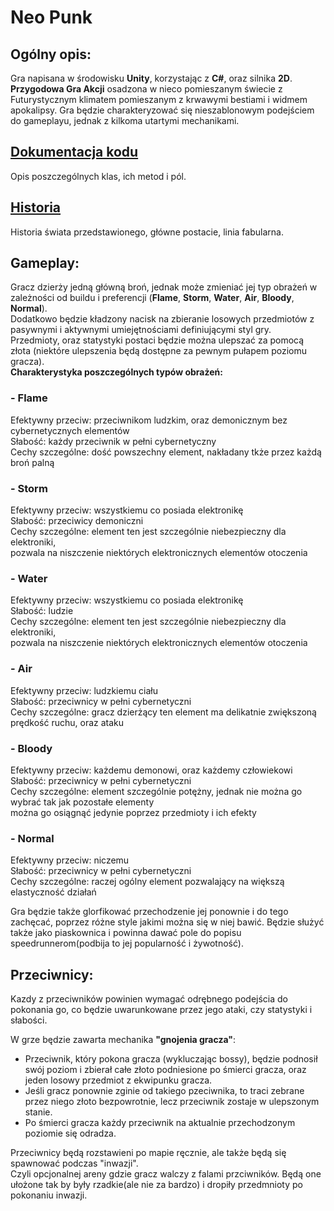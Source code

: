 ﻿# Neo Punk

## Ogólny opis:
Gra napisana w środowisku __Unity__, korzystając z __C#__, oraz silnika __2D__.  
__Przygodowa Gra Akcji__ osadzona w nieco pomieszanym świecie z Futurystycznym klimatem pomieszanym z krwawymi bestiami i widmem apokalipsy.
Gra będzie charakteryzować się nieszablonowym podejściem do gameplayu, jednak z kilkoma utartymi mechanikami.

## [Dokumentacja kodu](docs/codeContents.md)
Opis poszczególnych klas, ich metod i pól.

## [Historia](docs/loreContents.md)
Historia świata przedstawionego, główne postacie, linia fabularna.

## Gameplay:
Gracz dzierży jedną główną broń, jednak może zmieniać jej typ obrażeń w zależności od buildu i preferencji (**Flame**, **Storm**, **Water**, **Air**, **Bloody**, **Normal**).  
Dodatkowo będzie kładzony nacisk na zbieranie losowych przedmiotów z pasywnymi i aktywnymi umiejętnościami definiującymi styl gry.  
Przedmioty, oraz statystyki postaci będzie można ulepszać za pomocą złota (niektóre ulepszenia będą dostępne za pewnym pułapem poziomu gracza).  
**Charakterystyka poszczególnych typów obrażeń:**

### - Flame
Efektywny przeciw: przeciwnikom ludzkim, oraz demonicznym bez cybernetycznych elementów  
Słabość: każdy przeciwnik w pełni cybernetyczny  
Cechy szczególne: dość powszechny element, nakładany tkże przez każdą broń palną
### - Storm
Efektywny przeciw: wszystkiemu co posiada elektronikę  
Słabość: przeciwicy demoniczni  
Cechy szczególne: element ten jest szczególnie niebezpieczny dla elektroniki,  
pozwala na niszczenie niektórych elektronicznych elementów otoczenia
### - Water
Efektywny przeciw: wszystkiemu co posiada elektronikę  
Słabość: ludzie  
Cechy szczególne: element ten jest szczególnie niebezpieczny dla elektroniki,  
pozwala na niszczenie niektórych elektronicznych elementów otoczenia
### - Air
Efektywny przeciw: ludzkiemu ciału  
Słabość: przeciwnicy w pełni cybernetyczni  
Cechy szczególne: gracz dzierżący ten element ma delikatnie zwiększoną prędkość ruchu, oraz ataku
### - Bloody
Efektywny przeciw: każdemu demonowi, oraz każdemy człowiekowi  
Słabość: przeciwnicy w pełni cybernetyczni  
Cechy szczególne: element szczególnie potężny, jednak nie można go wybrać tak jak pozostałe elementy  
można go osiągnąć jedynie poprzez przedmioty i ich efekty
### - Normal
Efektywny przeciw: niczemu  
Słabość: przeciwnicy w pełni cybernetyczni  
Cechy szczególne: raczej ogólny element pozwalający na większą elastyczność działań

Gra będzie także glorfikować przechodzenie jej ponownie i do tego zachęcać, poprzez różne style jakimi można się w niej bawić.
Będzie służyć także jako piaskownica i powinna dawać pole do popisu speedrunnerom(podbija to jej popularność i żywotność).

## Przeciwnicy:
Kazdy z przeciwników powinien wymagać odrębnego podejścia do pokonania go, co będzie uwarunkowane przez jego ataki, czy statystyki i słabości.

W grze będzie zawarta mechanika **"gnojenia gracza"**:
- Przeciwnik, który pokona gracza (wykluczając bossy), będzie podnosił swój poziom i zbierał całe złoto podniesione po śmierci gracza, oraz jeden losowy przedmiot z ekwipunku gracza.
- Jeśli gracz ponownie zginie od takiego pzeciwnika, to traci zebrane przez niego złoto bezpowrotnie, lecz przeciwnik zostaje w ulepszonym stanie.
- Po śmierci gracza każdy przeciwnik na aktualnie przechodzonym poziomie się odradza.

Przeciwnicy będą rozstawieni po mapie ręcznie, ale także będą się spawnować podczas "inwazji".  
Czyli opcjonalnej areny gdzie gracz walczy z falami przciwników. Będą one ułożone tak by były rzadkie(ale nie za bardzo) i dropiły przedmnioty po pokonaniu inwazji.
